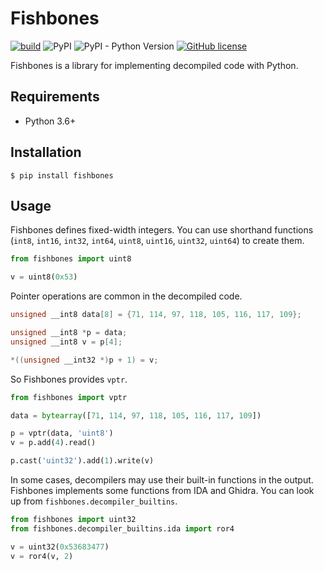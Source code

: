 # Fishbones

[![build](https://github.com/sledgeh4w/fishbones/actions/workflows/tests.yml/badge.svg?branch=main)](https://github.com/sledgeh4w/fishbones/actions/workflows/tests.yml)
![PyPI](https://img.shields.io/pypi/v/fishbones)
![PyPI - Python Version](https://img.shields.io/pypi/pyversions/fishbones)
[![GitHub license](https://img.shields.io/github/license/sledgeh4w/fishbones)](https://github.com/sledgeh4w/fishbones/blob/main/LICENSE)

Fishbones is a library for implementing decompiled code with Python.

## Requirements

- Python 3.6+

## Installation

```
$ pip install fishbones
```

## Usage

Fishbones defines fixed-width integers. You can use shorthand functions (`int8`, `int16`, `int32`, `int64`, `uint8`, `uint16`, `uint32`, `uint64`) to create them.

```python
from fishbones import uint8

v = uint8(0x53)
```

Pointer operations are common in the decompiled code.

```c
unsigned __int8 data[8] = {71, 114, 97, 118, 105, 116, 117, 109};

unsigned __int8 *p = data;
unsigned __int8 v = p[4];

*((unsigned __int32 *)p + 1) = v;
```

So Fishbones provides `vptr`.

```python
from fishbones import vptr

data = bytearray([71, 114, 97, 118, 105, 116, 117, 109])

p = vptr(data, 'uint8')
v = p.add(4).read()

p.cast('uint32').add(1).write(v)
```

In some cases, decompilers may use their built-in functions in the output. Fishbones implements some functions from IDA and Ghidra. You can look up from `fishbones.decompiler_builtins`.

```python
from fishbones import uint32
from fishbones.decompiler_builtins.ida import ror4

v = uint32(0x53683477)
v = ror4(v, 2)
```
